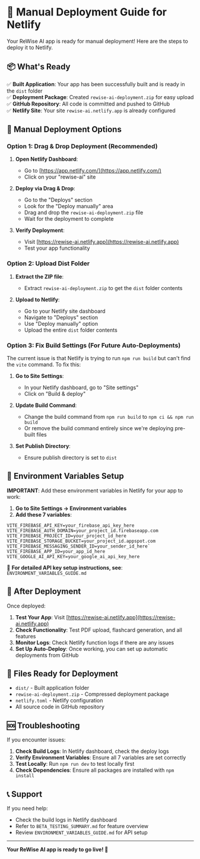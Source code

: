 # 🚀 Manual Deployment Guide for Netlify

Your ReWise AI app is ready for manual deployment! Here are the steps to deploy it to Netlify.

## 📦 What's Ready

✅ **Built Application**: Your app has been successfully built and is ready in the `dist` folder  
✅ **Deployment Package**: Created `rewise-ai-deployment.zip` for easy upload  
✅ **GitHub Repository**: All code is committed and pushed to GitHub  
✅ **Netlify Site**: Your site `rewise-ai.netlify.app` is already configured  

## 🎯 Manual Deployment Options

### Option 1: Drag & Drop Deployment (Recommended)

1. **Open Netlify Dashboard**:
   - Go to [https://app.netlify.com/](https://app.netlify.com/)
   - Click on your "rewise-ai" site

2. **Deploy via Drag & Drop**:
   - Go to the "Deploys" section
   - Look for the "Deploy manually" area
   - Drag and drop the `rewise-ai-deployment.zip` file
   - Wait for the deployment to complete

3. **Verify Deployment**:
   - Visit [https://rewise-ai.netlify.app](https://rewise-ai.netlify.app)
   - Test your app functionality

### Option 2: Upload Dist Folder

1. **Extract the ZIP file**:
   - Extract `rewise-ai-deployment.zip` to get the `dist` folder contents

2. **Upload to Netlify**:
   - Go to your Netlify site dashboard
   - Navigate to "Deploys" section
   - Use "Deploy manually" option
   - Upload the entire `dist` folder contents

### Option 3: Fix Build Settings (For Future Auto-Deployments)

The current issue is that Netlify is trying to run `npm run build` but can't find the `vite` command. To fix this:

1. **Go to Site Settings**:
   - In your Netlify dashboard, go to "Site settings"
   - Click on "Build & deploy"

2. **Update Build Command**:
   - Change the build command from `npm run build` to `npm ci && npm run build`
   - Or remove the build command entirely since we're deploying pre-built files

3. **Set Publish Directory**:
   - Ensure publish directory is set to `dist`

## 🔧 Environment Variables Setup

**IMPORTANT**: Add these environment variables in Netlify for your app to work:

1. **Go to Site Settings → Environment variables**
2. **Add these 7 variables**:

```
VITE_FIREBASE_API_KEY=your_firebase_api_key_here
VITE_FIREBASE_AUTH_DOMAIN=your_project_id.firebaseapp.com
VITE_FIREBASE_PROJECT_ID=your_project_id_here
VITE_FIREBASE_STORAGE_BUCKET=your_project_id.appspot.com
VITE_FIREBASE_MESSAGING_SENDER_ID=your_sender_id_here`  
VITE_FIREBASE_APP_ID=your_app_id_here
VITE_GOOGLE_AI_API_KEY=your_google_ai_api_key_here
```

📖 **For detailed API key setup instructions, see**: `ENVIRONMENT_VARIABLES_GUIDE.md`

## 🎉 After Deployment

Once deployed:

1. **Test Your App**: Visit [https://rewise-ai.netlify.app](https://rewise-ai.netlify.app)
2. **Check Functionality**: Test PDF upload, flashcard generation, and all features
3. **Monitor Logs**: Check Netlify function logs if there are any issues
4. **Set Up Auto-Deploy**: Once working, you can set up automatic deployments from GitHub

## 📁 Files Ready for Deployment

- `dist/` - Built application folder
- `rewise-ai-deployment.zip` - Compressed deployment package
- `netlify.toml` - Netlify configuration
- All source code in GitHub repository

## 🆘 Troubleshooting

If you encounter issues:

1. **Check Build Logs**: In Netlify dashboard, check the deploy logs
2. **Verify Environment Variables**: Ensure all 7 variables are set correctly
3. **Test Locally**: Run `npm run dev` to test locally first
4. **Check Dependencies**: Ensure all packages are installed with `npm install`

## 📞 Support

If you need help:
- Check the build logs in Netlify dashboard
- Refer to `BETA_TESTING_SUMMARY.md` for feature overview
- Review `ENVIRONMENT_VARIABLES_GUIDE.md` for API setup

---

**Your ReWise AI app is ready to go live! 🚀**
